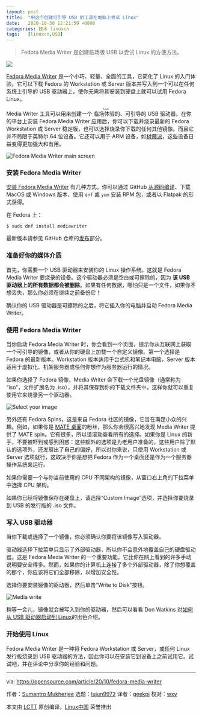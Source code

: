 ```yaml
---
layout: post
title:	"用这个创建可引导 USB 的工具在电脑上尝试 Linux"
date:	2020-10-30 12:21:59 +0800 
categories:	技术 linuxcn 
tags:	[linuxcn,USB]
---
```




> 
> Fedora Media Writer 是创建临场版 USB 以尝试 Linux 的方便方法。
> 
> 
> 


![](/Asserts/Images//attachment/album/202010/30/122142c1cmcv7cxgjmw5vw.jpg)


[Fedora Media Writer](https://github.com/FedoraQt/MediaWriter) 是一个小巧、轻量、全面的工具，它简化了 Linux 的入门体验。它可以下载 Fedora 的 Workstation 或 Server 版本并写入到一个可以在任何系统上引导的 USB 驱动器上，使你无需将其安装到硬盘上就可以试用 Fedora Linux。


Media Writer 工具可以用来创建一个<ruby> 临场体验的 <rt>  Live </rt></ruby>、可引导的 USB 驱动器。在你的平台上安装 Fedora Media Writer 应用后，你可以下载并烧录最新的 Fedora Workstation 或 Server 稳定版，也可以选择烧录你下载的任何其他镜像。而且它并不局限于英特尔 64 位设备。它还可以用于 ARM 设备，如[树莓派](https://fedoraproject.org/wiki/Architectures/ARM/Raspberry_Pi)，这些设备日益变得更加强大和有用。


![Fedora Media Writer main screen](/Asserts/Images//attachment/album/202010/30/122203l571227urtagh9e4.png "Fedora Media Writer main screen")


### 安装 Fedora Media Writer


[安装 Fedora Media Writer](https://docs.fedoraproject.org/en-US/fedora/f32/install-guide/install/Preparing_for_Installation/#_fedora_media_writer) 有几种方式。你可以通过 GitHub [从源码编译](https://github.com/FedoraQt/MediaWriter#building)、下载 MacOS 或 Windows 版本、使用 `dnf` 或 `yum` 安装 RPM 包，或者以 Flatpak 的形式获得。


在 Fedora 上：



```
$ sudo dnf install mediawriter

```

最新版本请参见 GitHub 仓库的[发布](https://github.com/FedoraQt/MediaWriter/releases)部分。


### 准备好你的媒体介质


首先，你需要一个 USB 驱动器来安装你的 Linux 操作系统。这就是 Fedora Media Writer 要烧录的设备。这个驱动器必须是空白或可擦除的，因为 **该 USB 驱动器上的所有数据都会被删除**。如果有任何数据，哪怕只是一个文件，如果你不想丢失，那么你必须在继续之前备份它！


确认你的 USB 驱动器是可擦除的之后，将它插入你的电脑并启动 Fedora Media Writer。


### 使用 Fedora Media Writer


当你启动 Fedora Media Writer 时，你会看到一个页面，提示你从互联网上获取一个可引导的镜像，或者从你的硬盘上加载一个自定义镜像。第一个选择是 Fedora 的最新版本。Workstation 版本适用于台式机和笔记本电脑，Server 版本适用于虚拟化、机架服务器或任何你想作为服务器运行的情况。


如果你选择了 Fedora 镜像，Media Writer 会下载一个光盘镜像（通常称为 “iso”，文件扩展名为 .iso），并将其保存到你的下载文件夹中，这样你就可以重复使用它来烧录另一个驱动器。


![Select your image](/Asserts/Images//attachment/album/202010/30/122205stzrs5lrroe3u3yx.png)


另外还有 Fedora Spins，这是来自 Fedora 社区的镜像，它旨在满足小众的兴趣。例如，如果你是 [MATE 桌面](https://opensource.com/article/19/12/mate-linux-desktop)的粉丝，那么你会很高兴地发现 Media Writer 提供了 MATE spin。它有很多，所以请滚动查看所有的选择。如果你是 Linux 的新手，不要被吓到或感到困惑：这些额外的选项是为老用户准备的，这些用户除了默认的选项外，还发展出了自己的偏好，所以对你来说，只使用 Workstation 或 Server 选项就行，这取决于你是想把 Fedora 作为一个桌面还是作为一个服务器操作系统来运行。


如果你需要一个与你当前使用的 CPU 不同架构的镜像，从窗口右上角的下拉菜单中选择 CPU 架构。


如果你已经将镜像保存在硬盘上，请选择“Custom Image”选项，并选择你要烧录到 USB 的发行版的 .iso 文件。


### 写入 USB 驱动器


当你下载或选择了一个镜像，你必须确认你要将该镜像写入驱动器。


驱动器选择下拉菜单只显示了外部驱动器，所以你不会意外地覆盖自己的硬盘驱动器。这是 Fedora Media Writer 的一个重要功能，它比你在网上看到的许多手动说明要安全得多。然而，如果你的计算机上连接了多个外部驱动器，除了你想覆盖的那个，你应该将它们全部移除，以增加安全性。


选择你要安装镜像的驱动器，然后单击“Write to Disk”按钮。


![Media write](/Asserts/Images//attachment/album/202010/30/122205j65b671p61rtde4a.png "Media write")


稍等一会儿，镜像就会被写入到你的驱动器，然后可以看看 Don Watkins 对[如何从 USB 驱动器启动到 Linux](https://opensource.com/article/20/4/first-linux-computer)的出色介绍。


### 开始使用 Linux


Fedora Media Writer 是一种将 Fedora Workstation 或 Server，或任何 Linux 发行版烧录到 USB 驱动器的方法，因此你可以在安装它到设备上之前试用它。试试吧，并在评论中分享你的经验和问题。




---


via: <https://opensource.com/article/20/10/fedora-media-writer>


作者：[Sumantro Mukherjee](https://opensource.com/users/sumantro) 选题：[lujun9972](https://github.com/lujun9972) 译者：[geekpi](https://github.com/geekpi) 校对：[wxy](https://github.com/wxy)


本文由 [LCTT](https://github.com/LCTT/TranslateProject) 原创编译，[Linux中国](https://linux.cn/) 荣誉推出
